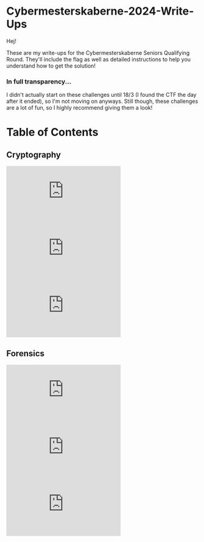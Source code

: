 # Cybermesterskaberne-2024-Write-Ups
Hej! 

These are my write-ups for the Cybermesterskaberne Seniors Qualifying Round. They'll include the flag as well as detailed instructions to help you understand how to get the solution!

### In full transparency...
I didn't actually start on these challenges until 18/3 (I found the CTF the day after it ended), so I'm not moving on anyways. Still though, these challenges are a lot of fun, so I highly recommend giving them a look!

# Table of Contents
## Cryptography
![1. They see me subbin they hating](https://github.com/Jacob-Hegy/Cybermesterskaberne-2024-Write-Ups/blob/91258cffd8920d2031bf2ed5c34fd2712535657d/Cyptography/1.%20They%20see%20me%20subbin%2C%20they%20hating.md)
![2. Afinity](https://github.com/Jacob-Hegy/Cybermesterskaberne-2024-Write-Ups/blob/91258cffd8920d2031bf2ed5c34fd2712535657d/Cyptography/2.%20Afinity.md)
![3. Cracking the randomness](https://github.com/Jacob-Hegy/Cybermesterskaberne-2024-Write-Ups/blob/91258cffd8920d2031bf2ed5c34fd2712535657d/Cyptography/3.%20Cracking%20the%20randomness.md)

## Forensics
![1. Duck Hans](https://github.com/Jacob-Hegy/Cybermesterskaberne-2024-Write-Ups/blob/91258cffd8920d2031bf2ed5c34fd2712535657d/Forensics/1.%20Duck%20Hans.md)
![4. The CTF platform](https://github.com/Jacob-Hegy/Cybermesterskaberne-2024-Write-Ups/blob/91258cffd8920d2031bf2ed5c34fd2712535657d/Forensics/4.%20The%20CTF%20platform.md)
![5. Spy hunt](https://github.com/Jacob-Hegy/Cybermesterskaberne-2024-Write-Ups/blob/91258cffd8920d2031bf2ed5c34fd2712535657d/Forensics/5.%20Spy%20hunt.md)
